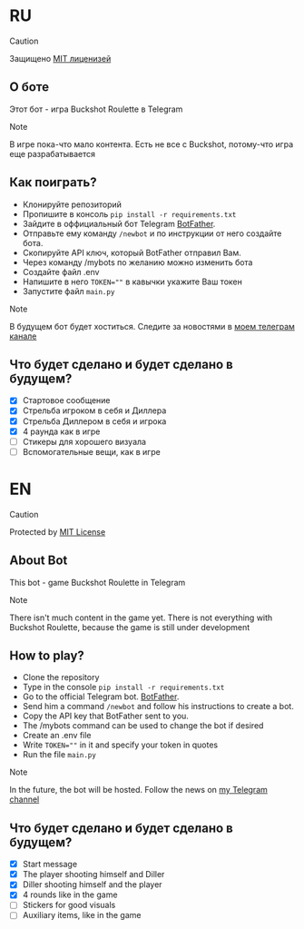 # RU
> [!CAUTION]
> Защищено [MIT лиценизей](https://github.com/mbutskpy/buckshot/blob/main/LICENSE)

## О боте
Этот бот - игра Buckshot Roulette в Telegram
> [!NOTE]
> В игре пока-что мало контента. Есть не все с Buckshot, потому-что игра еще разрабатывается

## Как поиграть?
* Клонируйте репозиторий
* Пропишите в консоль `pip install -r requirements.txt`
* Зайдите в оффициальный бот Telegram [BotFather](https://t.me/BotFather).
* Отправьте ему команду `/newbot` и по инструкции от него создайте бота.
* Скопируйте API ключ, который BotFather отправил Вам.
* Через команду /mybots по желанию можно изменить бота
* Создайте файл .env
* Напишите в него `TOKEN=""` в кавычки укажите Ваш токен
* Запустите файл `main.py`

> [!NOTE]
> В будущем бот будет хоститься. Следите за новостями в [моем телеграм канале](https://t.me/mbutskch)

## Что будет сделано и будет сделано в будущем?
- [x] Стартовое сообщение
- [x] Стрельба игроком в себя и Диллера
- [x] Стрельба Диллером в себя и игрока
- [x] 4 раунда как в игре
- [ ] Стикеры для хорошего визуала
- [ ] Вспомогательные вещи, как в игре

# EN
> [!CAUTION]
> Protected by [MIT License](https://github.com/mbutskpy/buckshot/blob/main/LICENSE)

## About Bot
This bot - game Buckshot Roulette in Telegram
> [!NOTE]
> There isn't much content in the game yet. There is not everything with Buckshot Roulette, because the game is still under development

## How to play?
* Clone the repository
* Type in the console `pip install -r requirements.txt`
* Go to the official Telegram bot. [BotFather](https://t.me/BotFather).
* Send him a command `/newbot` and follow his instructions to create a bot.
* Copy the API key that BotFather sent to you.
* The /mybots command can be used to change the bot if desired
* Create an .env file
* Write `TOKEN=""` in it and specify your token in quotes
* Run the file `main.py`

> [!NOTE]
> In the future, the bot will be hosted. Follow the news on [my Telegram channel](https://t.me/mbutskch)

## Что будет сделано и будет сделано в будущем?
- [x] Start message
- [x] The player shooting himself and Diller
- [x] Diller shooting himself and the player
- [x] 4 rounds like in the game
- [ ] Stickers for good visuals
- [ ] Auxiliary items, like in the game
